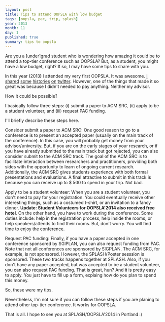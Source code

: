 ```yaml
---
layout: post
title: Tips to attend OOPSLA with low budget
tags: [oopsla, pac, trip, splash]
year: 2013
month: 11
day: 1
published: true
summary: tips to oopsla
---
```


Are you a [under]grad student who is wondering how amazing it could be to attend a top-tier conference such as OOPSLA? But, as a student, you might have a low budget, right? If so, I may have some tips to share with you.

In this year (2013) I attended my very first OOPSLA. It was awesome. [I](https://twitter.com/gustavopinto/status/394562681253810176) [shared](https://twitter.com/gustavopinto/status/395050744291659776) [some](https://twitter.com/gustavopinto/status/395210719022436352) [histories](https://twitter.com/gustavopinto/status/395683470971641856) [on](https://twitter.com/gustavopinto/status/396020564361371648) [twitter](https://twitter.com/gustavopinto/status/396021132479827969). However, one of the things that made it so great was because I didn't needed to pay anything. Neither my advisor.

How it could be possible?

I basically follow three steps: (i) submit a paper to ACM SRC, (ii) apply to be a student volunteer, and (iii) request PAC funding.

I'll briefly describe these steps here.

Consider submit a paper to ACM SRC: One good reason to go to a conference is to present an accepted paper (usually on the main track of the conference). In this case, you will probably get money from your advisor/university. But, if you are on the early stages of your research, or if you have already submitted to the main track but got rejected, you can also consider submit to the ACM SRC track. The goal of the ACM SRC is to facilitate interaction between researchers and practitioners, providing both sides with the opportunity to learn of ongoing current research. Additionally, the ACM SRC gives students experience with both formal presentations and evaluations. A final attractive to submit in this track is because you can receive up to $ 500 to spend in your trip. Not bad.

Apply to be a student volunteer: When you are a student volunteer, you don't need to pay for your registration. You could eventually receive other interesting things, such as a costumed t-shirt, or an invitation to a fancy dinner. **Update: Student Volunteers for OOPSLA'2014 also received free hotel**. On the other hand, you have to work during the conference. Some duties include: help in the registration process, help inside the rooms, or help speakers/attends to find their rooms. But, don't worry. You will find time to enjoy the conference.

Request PAC funding: Finally, if you have a paper accepted in one conference sponsored by SGIPLAN, you can also request funding from PAC. Note that not all conferences are sponsored by SIGPLAN. The ACM SRC, for example, is not sponsored. However, the SPLASH/Poster sesssion is sponsored. These two tracks happens together at SPLASH. Also, if you don't have any paper accepted, but was accepted to be a student volunteer, you can also request PAC funding. That is great, hun? And it is pretty easy to apply. You just have to fill up a form, explaing how do you plan to spend this money.

So, these were my tips.

Nevertheless, I'm not sure if you can follow these steps if you are planing to attend other top-tier conference. It works for OOPSLA.

That is all. I hope to see you at SPLASH/OOPSLA'2014 in Portland :)
